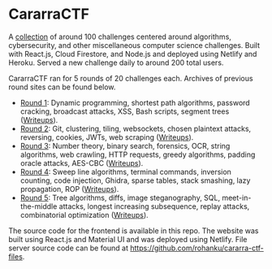 # CararraCTF

A [collection](https://cararra-ctf.netlify.app/) of around 100 challenges centered around algorithms, cybersecurity, and other miscellaneous computer science challenges. Built with React.js, Cloud Firestore, and Node.js and deployed using Netlify and Heroku. Served a new challenge daily to around 200 total users.

CararraCTF ran for 5 rounds of 20 challenges each. Archives of previous round sites can be found below.
- [Round 1](https://r1--cararra-ctf.netlify.app/): Dynamic programming, shortest path algorithms, password cracking, broadcast attacks, XSS, Bash scripts, segment trees ([Writeups](https://github.com/rohanku/cararra-ctf-files/blob/master/writeups/r1.md)).
- [Round 2](https://r2--cararra-ctf.netlify.app/): Git, clustering, tiling, websockets, chosen plaintext attacks, reversing, cookies, JWTs, web scraping ([Writeups](https://github.com/rohanku/cararra-ctf-files/blob/master/writeups/r2.md)).
- [Round 3](https://r3--cararra-ctf.netlify.app/): Number theory, binary search, forensics, OCR, string algorithms, web crawling, HTTP requests, greedy algorithms, padding oracle attacks, AES-CBC ([Writeups](https://github.com/rohanku/cararra-ctf-files/blob/master/writeups/r4.md)).
- [Round 4](https://r4--cararra-ctf.netlify.app/): Sweep line algorithms, terminal commands, inversion counting, code injection, Ghidra, sparse tables, stack smashing, lazy propagation, ROP ([Writeups](https://github.com/rohanku/cararra-ctf-files/blob/master/writeups/r4.md)).
- [Round 5](https://r5--cararra-ctf.netlify.app/): Tree algorithms, diffs, image steganography, SQL, meet-in-the-middle attacks, longest increasing subsequence, replay attacks, combinatorial optimization ([Writeups](https://github.com/rohanku/cararra-ctf-files/blob/master/writeups/r5.md)).

The source code for the frontend is available in this repo. The website was built using React.js and Material UI and was deployed using Netlify. File server source code can be found at https://github.com/rohanku/cararra-ctf-files.
